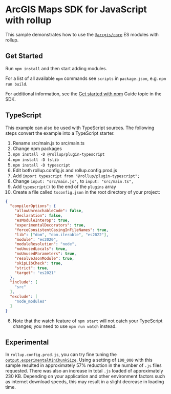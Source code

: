 # ArcGIS Maps SDK for JavaScript with rollup

This sample demonstrates how to use the [`@arcgis/core`](https://www.npmjs.com/package/@arcgis/core) ES modules with rollup.

## Get Started

Run `npm install` and then start adding modules.

For a list of all available `npm` commands see `scripts` in `package.json`, e.g. `npm run build`.

For additional information, see the [Get started with npm](https://developers.arcgis.com/javascript/latest/get-started-npm/#api) Guide topic in the SDK.

## TypeScript
This example can also be used with TypeScript sources. The following steps convert the example into a TypeScript starter.

1. Rename src/main.js to src/main.ts
2. Change npm packages
 1. `npm install -D @rollup/plugin-typescript`
 2. `npm install -D tslib`
 3. `npm install -D typescript`
3. Edit both rollup.config.js and rollup.config.prod.js
 1. Add `import typescript from "@rollup/plugin-typescript";`
 2. Change `input: "src/main.js",` to `input: "src/main.ts",`
 3. Add `typescript()` to the end of the `plugins` array
4. Create a file called `tsconfig.json` in the root directory of your project:
```json
{
  "compilerOptions": {
    "allowUnreachableCode": false,
    "declaration": false,
    "esModuleInterop": true,
    "experimentalDecorators": true,
    "forceConsistentCasingInFileNames": true,
    "lib": ["dom", "dom.iterable", "es2022"],
    "module": "es2020",
    "moduleResolution": "node",
    "noUnusedLocals": true,
    "noUnusedParameters": true,
    "resolveJsonModule": true,
    "skipLibCheck": true,
    "strict": true,
    "target": "es2021"
  },
  "include": [
    "src"
  ],
  "exclude": [
    "node_modules"
  ]
}
```
6. Note that the watch feature of `npm start` will not catch your TypeScript changes; you need to use `npm run watch` instead.

## Experimental

In `rollup.config.prod.js`, you can try fine tuning the [`output.experimentalMinChunkSize`](https://rollupjs.org/configuration-options/#output-experimentalminchunksize). Using a setting of `100_000` with this sample resulted in approximately 57% reduction in the number of `.js` files requested. There was also an increase in total `.js` loaded of approximately 230 KB. Depending on your application and other environment factors such as internet download speeds, this may result in a slight decrease in loading time.
